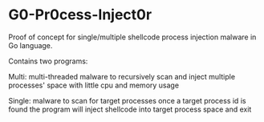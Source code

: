 # G0-Pr0cess-Inject0r
Proof of concept for single/multiple shellcode process injection malware in Go language.

Contains two programs:

Multi: multi-threaded malware to recursively scan and inject multiple processes' space with little cpu and memory usage

Single: malware to scan for target processes once a target process id is found the program will inject shellcode into target process space and exit
